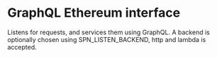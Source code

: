 
# GraphQL Ethereum interface

Listens for requests, and services them using GraphQL. A backend is optionally chosen
using SPN_LISTEN_BACKEND, http and lambda is accepted.
